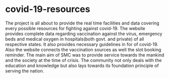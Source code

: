 # covid-19-resources
The project is all about to provide the real time facilities and data covering every possible resources for fighting against covid-19. 
The website provides complete data regarding vaccination against the virus, emergency beds and medical oxygen in hospitals(both govt. and private) of all respective states.
It also provides necessary guidelines in for of covid-19. Also the website connects the vaccination sources as well the slot booking reminder.
The main aim of SMC was to provide service towards the mankind and the society at the time of crisis. The community not only deals with the education and knowledge but also lays towards its foundation principle of serving the nation.
